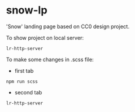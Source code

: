 # snow-lp
'Snow' landing page based on CC0 design project.

To show project on local server: 

```
lr-http-server
```

To make some changes in .scss file: 
- first tab
```
npm run scss
```
- second tab
```
lr-http-server
```